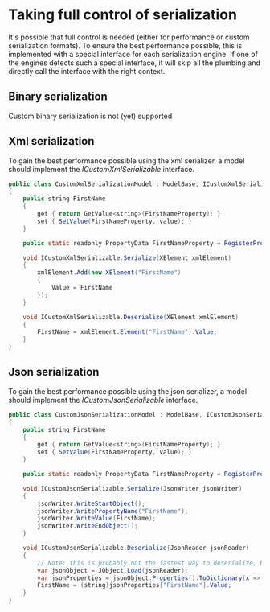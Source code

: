 # Taking full control of serialization

It's possible that full control is needed (either for performance or custom serialization formats). To ensure the best performance possible, this is implemented with a special interface for each serialization engine. If one of the engines detects such a special interface, it will skip all the plumbing and directly call the interface with the right context.

## Binary serialization

Custom binary serialization is not (yet) supported

## Xml serialization

To gain the best performance possible using the xml serializer, a model should implement the *ICustomXmlSerializable* interface.

``` {.java data-syntaxhighlighter-params="brush: java; gutter: false; theme: Confluence" data-theme="Confluence" style="brush: java; gutter: false; theme: Confluence"}
public class CustomXmlSerializationModel : ModelBase, ICustomXmlSerializable
{
    public string FirstName
    {
        get { return GetValue<string>(FirstNameProperty); }
        set { SetValue(FirstNameProperty, value); }
    }

    public static readonly PropertyData FirstNameProperty = RegisterProperty("FirstName", typeof(string), null);

    void ICustomXmlSerializable.Serialize(XElement xmlElement)
    {
        xmlElement.Add(new XElement("FirstName")
        {
            Value = FirstName
        });
    }

    void ICustomXmlSerializable.Deserialize(XElement xmlElement)
    {
        FirstName = xmlElement.Element("FirstName").Value;
    }
}
```

## Json serialization

To gain the best performance possible using the json serializer, a model should implement the *ICustomJsonSerializable* interface.

``` {.java data-syntaxhighlighter-params="brush: java; gutter: false; theme: Confluence" data-theme="Confluence" style="brush: java; gutter: false; theme: Confluence"}
public class CustomJsonSerializationModel : ModelBase, ICustomJsonSerializable
{
    public string FirstName
    {
        get { return GetValue<string>(FirstNameProperty); }
        set { SetValue(FirstNameProperty, value); }
    }

    public static readonly PropertyData FirstNameProperty = RegisterProperty("FirstName", typeof(string), null);

    void ICustomJsonSerializable.Serialize(JsonWriter jsonWriter)
    {
        jsonWriter.WriteStartObject();
        jsonWriter.WritePropertyName("FirstName");
        jsonWriter.WriteValue(FirstName);
        jsonWriter.WriteEndObject();
    }

    void ICustomJsonSerializable.Deserialize(JsonReader jsonReader)
    {
        // Note: this is probably not the fastest way to deserialize, but it's used to show the possibilities of the engine
        var jsonObject = JObject.Load(jsonReader);
        var jsonProperties = jsonObject.Properties().ToDictionary(x => x.Name, x => x);
        FirstName = (string)jsonProperties["FirstName"].Value;
    }
}
```
